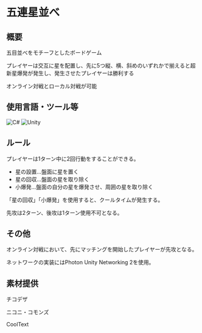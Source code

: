 # 五連星並べ

## 概要
五目並べをモチーフとしたボードゲーム

プレイヤーは交互に星を配置し、先に5つ縦、横、斜めのいずれかで揃えると超新星爆発が発生し、発生させたプレイヤーは勝利する

オンライン対戦とローカル対戦が可能

## 使用言語・ツール等
![C#](https://img.shields.io/badge/c%23%20-%23239120.svg?&style=for-the-badge&logo=c-sharp&logoColor=white)
![Unity](https://img.shields.io/badge/unity%20-%23000000.svg?&style=for-the-badge&logo=unity&logoColor=white)

## ルール
プレイヤーは1ターン中に2回行動をすることができる。
- 星の設置...盤面に星を置く
- 星の回収...盤面の星を取り除く
- 小爆発...盤面の自分の星を爆発させ、周囲の星を取り除く

「星の回収」「小爆発」を使用すると、クールタイムが発生する。

先攻は2ターン、後攻は1ターン使用不可となる。

## その他
オンライン対戦において、先にマッチングを開始したプレイヤーが先攻となる。

ネットワークの実装にはPhoton Unity Networking 2を使用。

## 素材提供
チコデザ

ニコニ・コモンズ

CoolText

